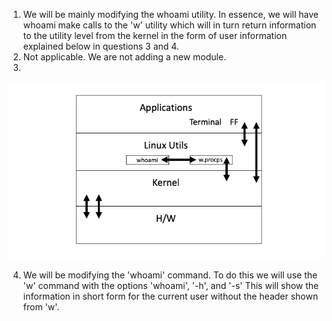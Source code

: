 1) We will be mainly modifying the whoami utility. In essence, we will have whoami make calls to the 'w' utility which will in turn return information to the utility level      from the kernel in the form of user information explained below in questions 3 and 4.
2) Not applicable. We are not adding a new module.
3) 
![](LayerDiagram.png)

4) We will be modifying the 'whoami' command. To do this we will use the 'w' command with the options 'whoami', '-h', and '-s'
   This will show the information in short form for the current user without the header shown from 'w'.

